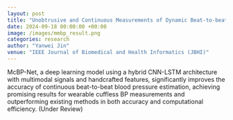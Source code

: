 ```yaml
---
layout: post
title: "Unobtrusive and Continuous Measurements of Dynamic Beat-to-beat Blood Pressure Using Multimodal Physiological Signals"
date: 2024-09-18 00:00:00 +00:00
image: /images/mmbp_result.png
categories: research
author: "Yanwei Jin"
venue: "IEEE Journal of Biomedical and Health Informatics (JBHI)"
---
```

McBP-Net, a deep learning model using a hybrid CNN-LSTM architecture with multimodal signals and handcrafted features, significantly improves the accuracy of continuous beat-to-beat blood pressure estimation, achieving promising results for wearable cuffless BP measurements and outperforming existing methods in both accuracy and computational efficiency. (Under Review)
